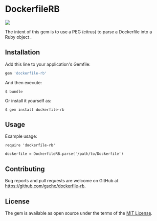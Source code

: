 # DockerfileRB

![](https://github.com/gscho/dockerfile-rb/workflows/Rake%20Test/badge.svg)
    
The intent of this gem is to use a PEG (citrus) to parse a Dockerfile into a Ruby object .

## Installation

Add this line to your application's Gemfile:

```ruby
gem 'dockerfile-rb'
```

And then execute:

    $ bundle

Or install it yourself as:

    $ gem install dockerfile-rb

## Usage

Example usage:

```
require 'dockerfile-rb'

dockerfile = DockerfileRB.parse('/path/to/Dockerfile')
```

## Contributing

Bug reports and pull requests are welcome on GitHub at https://github.com/gscho/dockerfile-rb.

## License

The gem is available as open source under the terms of the [MIT License](https://opensource.org/licenses/MIT).
